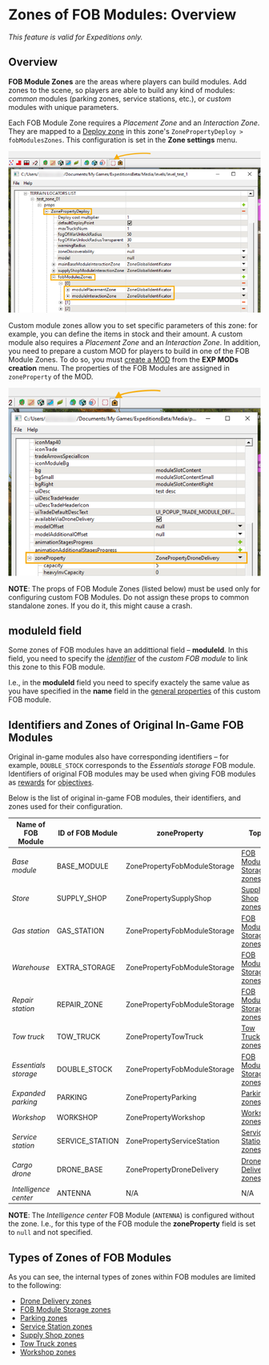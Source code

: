 # Zones of FOB Modules: Overview

*This feature is valid for Expeditions only.*

## Overview

**FOB Module Zones** are the areas where players can build modules. Add zones to the scene, so players are able to build any kind of modules: *common* modules (parking zones, service stations, etc.), or *custom* modules with unique parameters.

Each FOB Module Zone requires a *Placement Zone* and an *Interaction Zone*. They are mapped to a [Deploy zone][deploy] in this zone's `ZonePropertyDeploy > fobModulesZones`. This configuration is set in the **Zone settings** menu.

![](./media/fob_module_1.png)

Custom module zones allow you to set specific parameters of this zone: for example, you can define the items in stock and their amount. A custom module also requires a *Placement Zone* and an *Interaction Zone*. In addition, you need to prepare a custom MOD for players to build in one of the FOB Module Zones. To do so, you must [create a MOD][creation_of_custom_fob_module] from the **EXP MODs creation** menu. The properties of the FOB Modules are assigned in `zoneProperty` of the MOD.

![](./media/fob_module_2.png) 

**NOTE**: The props of FOB Module Zones (listed below) must be used only for configuring custom FOB Modules. Do not assign these props to common standalone zones. If you do it, this might cause a crash.

## moduleId field
Some zones of FOB modules have an addittional field – **moduleId**. In this field, you need to specify the [*identifier*][fob_module_identifier] of the *custom FOB module* to link this zone to this FOB module. 

I.e., in the **moduleId** field you need to specify exactely the same value as you have specified in the **name** field in the [general properties][fob_module_identifier] of this custom FOB module.


## Identifiers and Zones of Original In-Game FOB Modules
Original in-game modules also have corresponding identifiers – for example, `DOUBLE_STOCK` corresponds to the *Essentials storage* FOB module. Identifiers of original FOB modules may be used when giving FOB modules as [rewards][rewards] for [objectives][objectives_overview].  

Below is the list of original in-game FOB modules, their identifiers, and zones used for their configuration.

| **Name of FOB Module**| **ID of FOB Module**| **zoneProperty**             | **Topic**          |
|-----------------------|---------------------|------------------------------|--------------------|
| *Base module*         | BASE_MODULE         | ZonePropertyFobModuleStorage | [FOB Module Storage zones](./fob_module_storage_zones.md) |
| *Store*               | SUPPLY_SHOP         | ZonePropertySupplyShop       | [Supply Shop zones](./supply_shop_zones.md) |
| *Gas station*         | GAS_STATION         | ZonePropertyFobModuleStorage | [FOB Module Storage zones](./fob_module_storage_zones.md) |
| *Warehouse*           | EXTRA_STORAGE       | ZonePropertyFobModuleStorage | [FOB Module Storage zones](./fob_module_storage_zones.md) |
| *Repair station*      | REPAIR_ZONE         | ZonePropertyFobModuleStorage | [FOB Module Storage zones](./fob_module_storage_zones.md) |
| *Tow truck*           | TOW_TRUCK           | ZonePropertyTowTruck         | [Tow Truck zones](./tow_truck_zones.md) |
| *Essentials storage*  | DOUBLE_STOCK        | ZonePropertyFobModuleStorage | [FOB Module Storage zones](./fob_module_storage_zones.md) |
| *Expanded parking*    | PARKING             | ZonePropertyParking          | [Parking zones](./parking_zones.md) |
| *Workshop*            | WORKSHOP            | ZonePropertyWorkshop         | [Workshop zones](./workshop_zones.md) |
| *Service station*     | SERVICE_STATION     | ZonePropertyServiceStation   | [Service Station zones](./service_station_zones.md) |
| *Cargo drone*         | DRONE_BASE          | ZonePropertyDroneDelivery    | [Drone Delivery zones](./drone_delivery_zones.md) |
| *Intelligence center* | ANTENNA             | N/A                          | N/A                |

**NOTE**: The *Intelligence center* FOB Module (`ANTENNA`) is configured without the zone. I.e., for this type of the FOB module the **zoneProperty** field is set to `null` and not specified.


## Types of Zones of FOB Modules
As you can see, the internal types of zones within FOB modules are limited to the following:

-   [Drone Delivery zones](./drone_delivery_zones.md)
-   [FOB Module Storage zones](./fob_module_storage_zones.md)
-   [Parking zones](./parking_zones.md)
-   [Service Station zones](./service_station_zones.md)
-   [Supply Shop zones](./supply_shop_zones.md)
-   [Tow Truck zones](./tow_truck_zones.md)
-   [Workshop zones](./workshop_zones.md)


[custom_fob_modules]: ./../../../../../custom_gameplay_entities/fob_modules/custom_fob_modules_overview.md
[fob_module_identifier]: ./../../../../../custom_gameplay_entities/fob_modules/general_properties_of_fob_modules.md
[rewards]: ./../../../objectives/objectives_in_expeditions/rewards.md
[objectives_overview]: ./../../../objectives/objectives_overview.md
[deploy]: ./../../../../creating_a_map/zones/expeditions_zones/deploy_zones.md
[creation_of_custom_fob_module]: ./../../../../../custom_gameplay_entities/fob_modules/creation_of_custom_fob_module.md

